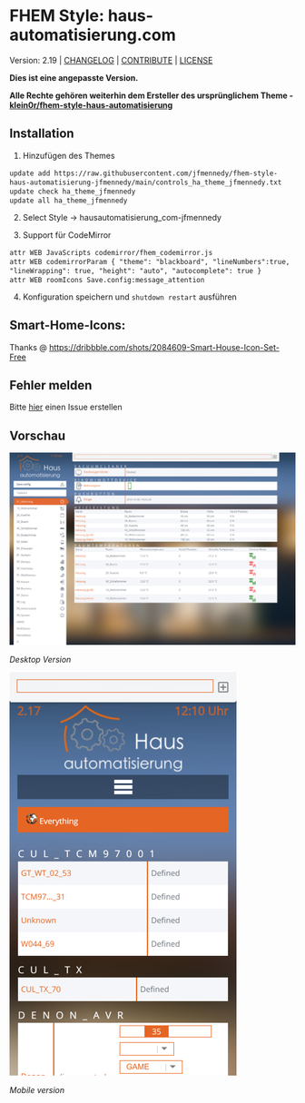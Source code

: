 # FHEM Style: haus-automatisierung.com

Version: 2.19 | [CHANGELOG](CHANGED) | [CONTRIBUTE](CONTRIBUTE.md) | [LICENSE](LICENSE)

**Dies ist eine angepasste Version.**

**Alle Rechte gehören weiterhin dem Ersteller des ursprünglichem Theme - [klein0r/fhem-style-haus-automatisierung](https://github.com/klein0r/fhem-style-haus-automatisierung)**


## Installation

1. Hinzufügen des Themes

```
update add https://raw.githubusercontent.com/jfmennedy/fhem-style-haus-automatisierung-jfmennedy/main/controls_ha_theme_jfmennedy.txt
update check ha_theme_jfmennedy
update all ha_theme_jfmennedy
```

2. Select Style -> hausautomatisierung_com-jfmennedy

3. Support für CodeMirror

```
attr WEB JavaScripts codemirror/fhem_codemirror.js
attr WEB codemirrorParam { "theme": "blackboard", "lineNumbers":true, "lineWrapping": true, "height": "auto", "autocomplete": true }
attr WEB roomIcons Save.config:message_attention
```

4. Konfiguration speichern und `shutdown restart` ausführen

## Smart-Home-Icons:

Thanks @ https://dribbble.com/shots/2084609-Smart-House-Icon-Set-Free

## Fehler melden

Bitte [hier](https://github.com/klein0r/fhem-style-haus-automatisierung/issues) einen Issue erstellen

## Vorschau

![FHEM Style](preview.png)

*Desktop Version*

![FHEM Style](preview-mobile.png)

*Mobile version*